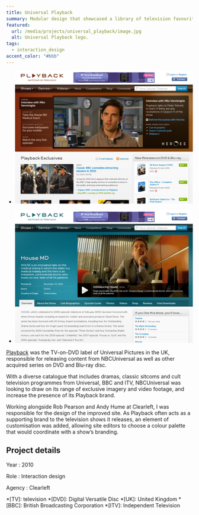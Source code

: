 ```yaml
---
title: Universal Playback
summary: Modular design that showcased a library of television favourites.
featured:
  url: /media/projects/universal_playback/image.jpg
  alt: Universal Playback logo.
tags:
  - interaction_design
accent_color: "#bbb"
---
```


- ![Home page.](/media/projects/universal_playback/homepage.png#screenshot)

- ![Show page.](/media/projects/universal_playback/showpage.png#screenshot)

[Playback][1] was the TV-on-DVD label of Universal Pictures in the UK, responsible for releasing content from NBCUniversal as well as other acquired series on DVD and Blu-ray disc.

With a diverse catalogue that includes dramas, classic sitcoms and cult television programmes from Universal, BBC and ITV, NBCUniversal was looking to draw on its range of exclusive imagery and video footage, and increase the presence of its Playback brand.

Working alongside Rob Pearson and Andy Hume at Clearleft, I was responsible for the design of the improved site. As Playback often acts as a supporting brand to the television shows it releases, an element of customisation was added, allowing site editors to choose a colour palette that would coordinate with a show’s branding.

## Project details

Year
: 2010

Role
: Interaction design

Agency
: Clearleft

[1]: https://en.wikipedia.org/wiki/Universal_Playback

*[TV]: television
*[DVD]: Digital Versatile Disc
*[UK]: United Kingdom
*[BBC]: British Broadcasting Corporation
*[ITV]: Independent Television
